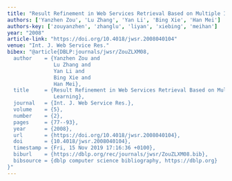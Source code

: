 ```yaml
---
title: "Result Refinement in Web Services Retrieval Based on Multiple Instances Learning"
authors: ['Yanzhen Zou', 'Lu Zhang', 'Yan Li', 'Bing Xie', 'Han Mei']
authors-key: ['zouyanzhen', 'zhanglu', 'liyan', 'xiebing', 'meihan']
year: "2008"
article-link: "https://doi.org/10.4018/jwsr.2008040104"
venue: "Int. J. Web Service Res."
bibex: "@article{DBLP:journals/jwsr/ZouZLXM08,
  author    = {Yanzhen Zou and
               Lu Zhang and
               Yan Li and
               Bing Xie and
               Han Mei},
  title     = {Result Refinement in Web Services Retrieval Based on Multiple Instances
               Learning},
  journal   = {Int. J. Web Service Res.},
  volume    = {5},
  number    = {2},
  pages     = {77--93},
  year      = {2008},
  url       = {https://doi.org/10.4018/jwsr.2008040104},
  doi       = {10.4018/jwsr.2008040104},
  timestamp = {Fri, 15 Nov 2019 17:16:36 +0100},
  biburl    = {https://dblp.org/rec/journals/jwsr/ZouZLXM08.bib},
  bibsource = {dblp computer science bibliography, https://dblp.org}
}"
---
```

